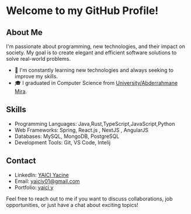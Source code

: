 
# Welcome to my GitHub Profile!




## About Me

I'm passionate about programming, new technologies, and their impact on society. My goal is to create elegant and efficient software solutions to solve real-world problems.

- 🌱 I'm constantly learning new technologies and always seeking to improve my skills.
- 🎓 I graduated in Computer Science from [University/Abderrahmane Mira](http://www.univ-bejaia.dz/).

## Skills

- Programming Languages: Java,Rust,TypeScript,JavaScript,Python
- Web Frameworks: Spring, React.js , NextJS , AngularJS
- Databases: MySQL, MongoDB, PostgreSQL
- Development Tools: Git, VS Code, Intelij


## Contact

- LinkedIn: [YAICI Yacine](https://www.linkedin.com/in/yacine-yaici-022621249/)
- Email: yaiciy01@gmail.com
- Portfolio: [yaici y](https://yaici-y.netlify.app/)

Feel free to reach out to me if you want to discuss collaborations, job opportunities, or just have a chat about exciting topics!

